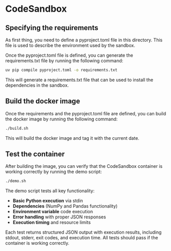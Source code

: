# CodeSandbox
## Specifying the requirements

As first thing, you need to define a pyproject.toml file in this directory. This file is used to describe the environment used by the sandbox.

Once the pyproject.toml file is defined, you can generate the requirements.txt file by running the following command:

```bash
uv pip compile pyproject.toml -o requirements.txt
```

This will generate a requirements.txt file that can be used to install the dependencies in the sandbox.

## Build the docker image

Once the requirements and the pyproject.toml file are defined, you can build the docker image by running the following command:

```bash
./build.sh
```

This will build the docker image and tag it with the current date.

## Test the container

After building the image, you can verify that the CodeSandbox container is working correctly by running the demo script:

```bash
./demo.sh
```

The demo script tests all key functionality:
- **Basic Python execution** via stdin
- **Dependencies** (NumPy and Pandas functionality)
- **Environment variable** code execution
- **Error handling** with proper JSON responses
- **Execution timing** and resource limits

Each test returns structured JSON output with execution results, including stdout, stderr, exit codes, and execution time. All tests should pass if the container is working correctly.